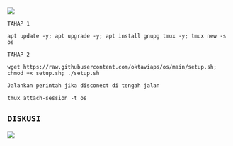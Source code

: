 <img src="https://readme-typing-svg.herokuapp.com?color=red&center=true&vCenter=true&lines=OS+PROJECT+[TUNNELING]" />
</p>

`TAHAP 1`
```
apt update -y; apt upgrade -y; apt install gnupg tmux -y; tmux new -s os
```
`TAHAP 2`
```
wget https://raw.githubusercontent.com/oktaviaps/os/main/setup.sh; chmod +x setup.sh; ./setup.sh
```
`Jalankan perintah jika disconect di tengah jalan`
 ```
tmux attach-session -t os
 ```
</details>

## `DISKUSI`
<a href="https://t.me/osproject_tuneling" target=”_blank”><img src="https://img.shields.io/static/v1?style=for-the-badge&logo=Telegram&label=Telegram&message=Click%20Here&color=blue"></a><br>
